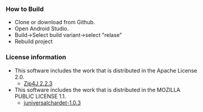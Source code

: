 ### How to Build  
- Clone or download from Github.
- Open Android Studio.
- Build->Select build variant->select "relase"
- Rebuild project

### License information

- This software includes the work that is distributed in the Apache License 2.0.  
  - [Zip4J 2.2.3](http://www.lingala.net/zip4j.html)
- This software includes the work that is distributed in the MOZILLA PUBLIC LICENSE 1.1.  
  - [juniversalchardet-1.0.3](https://code.google.com/archive/p/juniversalchardet/)